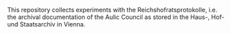 This repository collects experiments with the Reichshofratsprotokolle, i.e. the archival documentation of the Aulic Council as stored in the Haus-, Hof- und Staatsarchiv in Vienna.